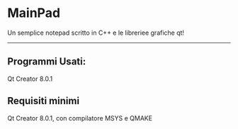 # MainPad
Un semplice notepad scritto in C++ e le libreriee grafiche qt! 
***
## Programmi Usati: 
Qt Creator 8.0.1

## Requisiti minimi
Qt Creator 8.0.1, con compilatore MSYS e QMAKE


